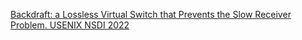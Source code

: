 

[Backdraft: a Lossless Virtual Switch that Prevents the Slow Receiver Problem. USENIX NSDI 2022](https://github.com/Lossless-Virtual-Switching/Backdraft/tree/4cedd1403c7c9fe5e1afc647e374173c7c5c46f0)